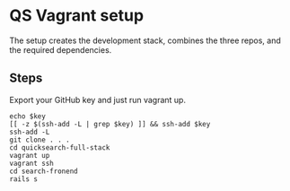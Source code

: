 # QS Vagrant setup

The setup creates the development stack, combines the three repos, and the required dependencies.

## Steps

Export your GitHub key and just run vagrant up.

```
echo $key
[[ -z $(ssh-add -L | grep $key) ]] && ssh-add $key
ssh-add -L
git clone . . .
cd quicksearch-full-stack
vagrant up
vagrant ssh
cd search-fronend
rails s
```
